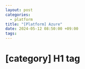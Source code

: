 ```yaml
---
layout: post
categories:
  - platform
title: "[Platform] Azure"
date: 2024-05-12 08:50:00 +09:00
tags:
---
```

# \[category] H1 tag
